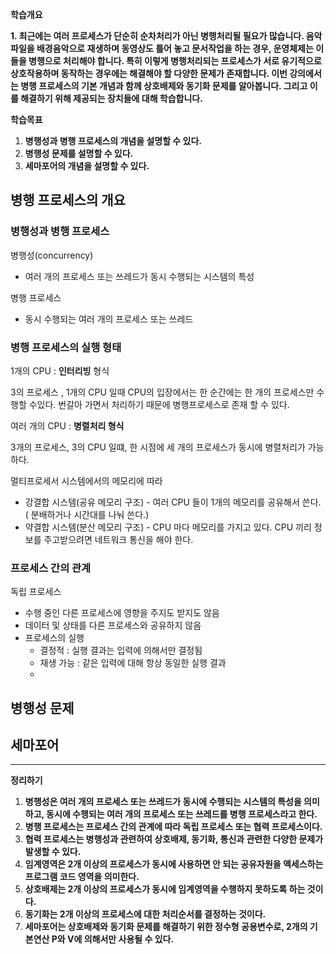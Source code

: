 **학습개요**

**1. 최근에는 여러 프로세스가 단순히 순차처리가 아닌 병행처리될 필요가 많습니다. 음악 파일을 배경음악으로 재생하며 동영상도 틀어 놓고 문서작업을 하는 경우, 운영체제는 이들을 병행으로 처리해야 합니다. 특히 이렇게 병행처리되는 프로세스가 서로 유기적으로 상호작용하며 동작하는 경우에는 해결해야 할 다양한 문제가 존재합니다. 이번 강의에서는 병행 프로세스의 기본 개념과 함께 상호배제와 동기화 문제를 알아봅니다. 그리고 이를 해결하기 위해 제공되는 장치들에 대해 학습합니다.**

**학습목표**

1. **병행성과 병행 프로세스의 개념을 설명할 수 있다.**
2. **병행성 문제를 설명할 수 있다.**
3. **세마포어의 개념을 설명할 수 있다.**

## 병행 프로세스의 개요

### 병행성과 병행 프로세스

병행성(concurrency)

- 여러 개의 프로세스 또는 쓰레드가 동시 수행되는 시스템의 특성

병행 프로세스

- 동시 수행되는 여러 개의 프로세스 또는 쓰레드

### 병행 프로세스의 실행 형태

1개의 CPU : **인터리빙** 형식

3의 프로세스 , 1개의 CPU 일때 CPU의 입장에서는 한 순간에는 한 개의 프로세스만 수행할 수있다. 번갈아 가면서 처리하기 때문에 병행프로세스로 존재 할 수 있다.

여러 개의 CPU : **병렬처리 형식**

3개의 프로세스, 3의 CPU 일떄, 한 시점에 세 개의 프로세스가 동시에 병렬처리가 가능하다.

멀티프로세서 시스템에서의 메모리에 따라

- 강결합 시스템(공유 메모리 구조) - 여러 CPU 들이 1개의 메모리를 공유해서 쓴다. ( 분배하거나 시간대를 나눠 쓴다.)
- 약결합 시스템(분산 메모리 구조) - CPU 마다 메모리를 가지고 있다. CPU 끼리 정보를 주고받으려면 네트워크 통신을 해야 한다.

### 프로세스 간의 관계

독립 프로세스

- 수행 중인 다른 프로세스에 영향을 주지도 받지도 않음
- 데이터 및 상태를 다른 프로세스와 공유하지 않음
- 프로세스의 실행
    - 결정적 : 실행 결과는 입력에 의해서만 결정됨
    - 재생 가능 : 같은 입력에 대해 항상 동일한 실행 결과
    -

## 병행성 문제

## 세마포어

---

**정리하기**

1.  **병행성은 여러 개의 프로세스 또는 쓰레드가 동시에 수행되는 시스템의 특성을 의미하고, 동시에 수행되는 여러 개의 프로세스 또는 쓰레드를 병행 프로세스라고 한다.**
2. **병행 프로세스는 프로세스 간의 관계에 따라 독립 프로세스 또는 협력 프로세스이다.**
3. **협력 프로세스는 병행성과 관련하여 상호배제, 동기화, 통신과 관련한 다양한 문제가 발생할 수 있다.**
4.  **임계영역은 2개 이상의 프로세스가 동시에 사용하면 안 되는 공유자원을 액세스하는 프로그램 코드 영역을 의미한다.**
5. **상호배제는 2개 이상의 프로세스가 동시에 임계영역을 수행하지 못하도록 하는 것이다.**
6. **동기화는 2개 이상의 프로세스에 대한 처리순서를 결정하는 것이다.**
7. **세마포어는 상호배제와 동기화 문제를 해결하기 위한 정수형 공용변수로, 2개의 기본연산 P와 V에 의해서만 사용될 수 있다.**
